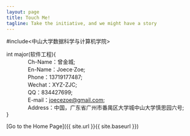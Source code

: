 ```yaml
---
layout: page
title: Touch Me!
tagline: Take the initiative, and we might have a story
---
```


#include<中山大学数据科学与计算机学院>

int major(软件工程){<br>
　　　　Ch-Name：曾金城;<br>
　　　　En-Name：Joece·Zoe;<br>
　　　　Phone：13719177487;<br>
　　　　Wechat：XYZ-ZJC;<br>
　　　　QQ：834427699;<br>
　　　　E-mail：joecezoe@gmail.com;<br>
　　　　Address：中国，广东省广州市番禺区大学城中山大学慎思园六号;        
} 

[Go to the Home Page]({{ site.url }}{{ site.baseurl }})
